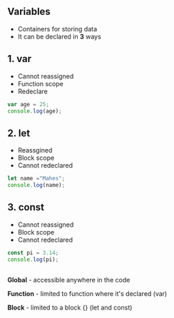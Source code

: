 
## Variables

- Containers for storing data
- It can be declared in **3** ways

## 1. var 
- Cannot reassigned
- Function scope
- Redeclare

```js
var age = 25;
console.log(age);
```

## 2. let
- Reassgined
- Block scope
- Cannot redeclared

```js
let name ="Mahes";
console.log(name);
```

## 3. const
- Cannot reassigned
- Block scope
- Cannot redeclared
```js
const pi = 3.14;
console.log(pi);
```


## 
**Global** - accessible anywhere in the code

**Function** - limited to function where it's declared (var)

**Block** - limited to a block {} (let and const) 